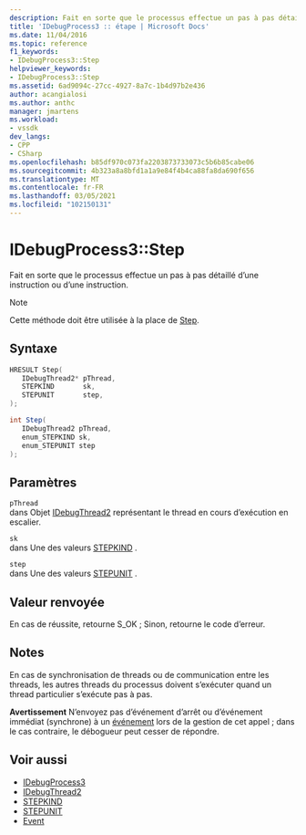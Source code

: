 ```yaml
---
description: Fait en sorte que le processus effectue un pas à pas détaillé d’une instruction ou d’une instruction.
title: 'IDebugProcess3 :: étape | Microsoft Docs'
ms.date: 11/04/2016
ms.topic: reference
f1_keywords:
- IDebugProcess3::Step
helpviewer_keywords:
- IDebugProcess3::Step
ms.assetid: 6ad9094c-27cc-4927-8a7c-1b4d97b2e436
author: acangialosi
ms.author: anthc
manager: jmartens
ms.workload:
- vssdk
dev_langs:
- CPP
- CSharp
ms.openlocfilehash: b85df970c073fa2203873733073c5b6b85cabe06
ms.sourcegitcommit: 4b323a8a8bfd1a1a9e84f4b4ca88fa8da690f656
ms.translationtype: MT
ms.contentlocale: fr-FR
ms.lasthandoff: 03/05/2021
ms.locfileid: "102150131"
---
```

# <a name="idebugprocess3step"></a>IDebugProcess3::Step
Fait en sorte que le processus effectue un pas à pas détaillé d’une instruction ou d’une instruction.

> [!NOTE]
> Cette méthode doit être utilisée à la place de [Step](../../../extensibility/debugger/reference/idebugprogram2-step.md).

## <a name="syntax"></a>Syntaxe

```cpp
HRESULT Step(
   IDebugThread2* pThread,
   STEPKIND       sk,
   STEPUNIT       step,
);
```

```csharp
int Step(
   IDebugThread2 pThread,
   enum_STEPKIND sk,
   enum_STEPUNIT step
);
```

## <a name="parameters"></a>Paramètres
`pThread`\
dans Objet [IDebugThread2](../../../extensibility/debugger/reference/idebugthread2.md) représentant le thread en cours d’exécution en escalier.

`sk`\
dans Une des valeurs [STEPKIND](../../../extensibility/debugger/reference/stepkind.md) .

`step`\
dans Une des valeurs [STEPUNIT](../../../extensibility/debugger/reference/stepunit.md) .

## <a name="return-value"></a>Valeur renvoyée
 En cas de réussite, retourne S_OK ; Sinon, retourne le code d’erreur.

## <a name="remarks"></a>Notes
 En cas de synchronisation de threads ou de communication entre les threads, les autres threads du processus doivent s’exécuter quand un thread particulier s’exécute pas à pas.

 **Avertissement** N’envoyez pas d’événement d’arrêt ou d’événement immédiat (synchrone) à un [événement](../../../extensibility/debugger/reference/idebugeventcallback2-event.md) lors de la gestion de cet appel ; dans le cas contraire, le débogueur peut cesser de répondre.

## <a name="see-also"></a>Voir aussi
- [IDebugProcess3](../../../extensibility/debugger/reference/idebugprocess3.md)
- [IDebugThread2](../../../extensibility/debugger/reference/idebugthread2.md)
- [STEPKIND](../../../extensibility/debugger/reference/stepkind.md)
- [STEPUNIT](../../../extensibility/debugger/reference/stepunit.md)
- [Event](../../../extensibility/debugger/reference/idebugeventcallback2-event.md)
